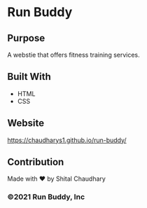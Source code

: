 # Run Buddy

## Purpose
A webstie that offers fitness training services.

## Built With 
* HTML
* CSS

## Website
https://chaudharys1.github.io/run-buddy/

## Contribution
Made with ❤️ by Shital Chaudhary

### ©️2021 Run Buddy, Inc 
